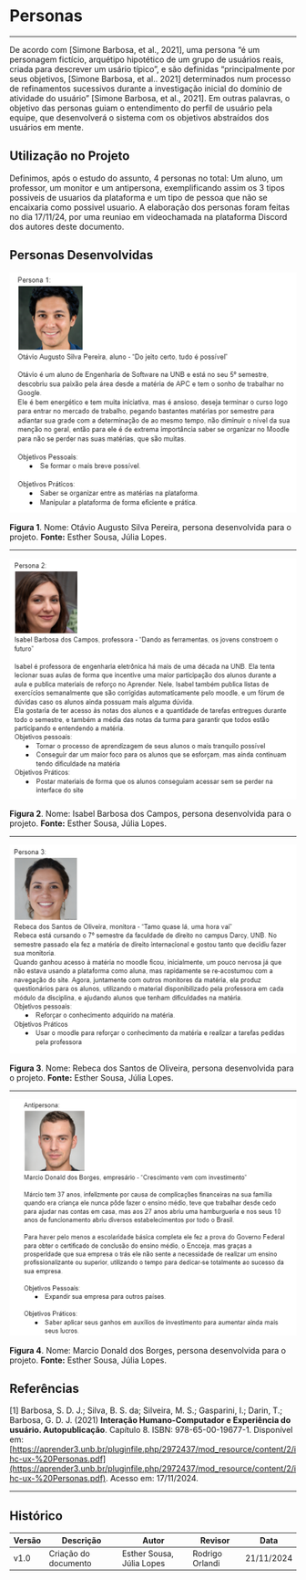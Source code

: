 # Personas
---

De acordo com [Simone Barbosa, et al., 2021], uma persona “é um personagem fictício, arquétipo
hipotético de um grupo de usuários reais, criada para descrever um usário típico”, e são
definidas “principalmente por seus objetivos, [Simone Barbosa, et al.. 2021] determinados num processo de
refinamentos sucessivos durante a investigação inicial do domínio de atividade do usuário”
[Simone Barbosa, et al., 2021]. Em outras palavras, o objetivo das personas guiam o entendimento
do perfil de usuário pela equipe, que desenvolverá o sistema com os objetivos abstraídos
dos usuários em mente.


## Utilização no Projeto

Definimos, após o estudo do assunto, 4 personas no total: Um aluno, um professor, um monitor e um antipersona, exemplificando assim os 3 tipos possiveis de usuarios da plataforma e um tipo de pessoa que não se encaixaria como possivel usuario. A elaboração dos personas foram feitas no dia 17/11/24, por uma reuniao em videochamada na plataforma Discord dos autores deste documento.

## Personas Desenvolvidas

![Aluno](./img/persona1.png)

**Figura 1**. Nome: Otávio Augusto Silva Pereira, persona desenvolvida para o projeto. **Fonte:** Esther Sousa, Júlia Lopes.

---
![Professor](./img/persona2.png)

**Figura 2**. Nome: Isabel Barbosa dos Campos, persona desenvolvida para o projeto. **Fonte:** Esther Sousa, Júlia Lopes.

---
![Monitor](./img/persona3.png)

**Figura 3**. Nome: Rebeca dos Santos de Oliveira, persona desenvolvida para o projeto. **Fonte:** Esther Sousa, Júlia Lopes.

---
![Anti](./img/persona5.png)

**Figura 4**. Nome: Marcio Donald dos Borges, persona desenvolvida para o projeto. **Fonte:** Esther Sousa, Júlia Lopes.


## Referências

[1] Barbosa, S. D. J.; Silva, B. S. da; Silveira, M. S.; Gasparini, I.; Darin, T.; Barbosa, G.
D. J. (2021) **Interação Humano-Computador e Experiência do usuário.
Autopublicação**. Capítulo 8. ISBN: 978-65-00-19677-1. Disponível em: [https://aprender3.unb.br/pluginfile.php/2972437/mod_resource/content/2/ihc-ux-%20Personas.pdf](https://aprender3.unb.br/pluginfile.php/2972437/mod_resource/content/2/ihc-ux-%20Personas.pdf). Acesso em: 17/11/2024.

---

## Histórico


| Versão | Descrição                  | Autor                   | Revisor                  | Data       |
|--------|----------------------------|-------------------------|--------------------------|------------|
| v1.0   | Criação do documento                     | Esther Sousa, Júlia Lopes     |  Rodrigo Orlandi          | 21/11/2024 |
